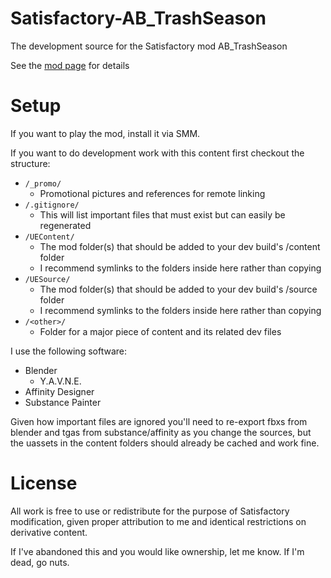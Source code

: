 # Satisfactory-AB_TrashSeason
The development source for the Satisfactory mod AB_TrashSeason

See the [mod page](https://ficsit.app/mod/EbrX9MZXd9Ge4f) for details

# Setup
If you want to play the mod, install it via SMM.

If you want to do development work with this content first checkout the structure:
* `/_promo/`
  * Promotional pictures and references for remote linking
* `/.gitignore/`
  * This will list important files that must exist but can easily be regenerated
* `/UEContent/`
  * The mod folder(s) that should be added to your dev build's /content folder
  * I recommend symlinks to the folders inside here rather than copying
* `/UESource/`
  * The mod folder(s) that should be added to your dev build's /source folder
  * I recommend symlinks to the folders inside here rather than copying
* `/<other>/`
  * Folder for a major piece of content and its related dev files

I use the following software:

* Blender
  * Y.A.V.N.E.
* Affinity Designer
* Substance Painter

Given how important files are ignored you'll need to re-export fbxs from blender and tgas from substance/affinity as you change the sources, but the uassets in the content folders should already be cached and work fine.

# License
All work is free to use or redistribute for the purpose of Satisfactory modification, given proper attribution to me and identical restrictions on derivative content.

If I've abandoned this and you would like ownership, let me know. If I'm dead, go nuts.
